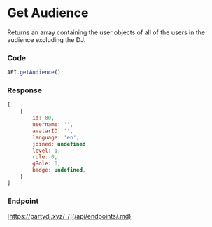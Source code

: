 # Get Audience

Returns an array containing the user objects of all of the users in the audience excluding the DJ.

### Code

```js
API.getAudience();
```

### Response

```js
[
    {
        id: 80,
        username: '',
        avatarID: '',
        language: 'en',
        joined: undefined,
        level: 1,
        role: 0,
        gRole: 0,
        badge: undefined,
    }
]
```

### Endpoint

[https://partydj.xyz/_/](/api/endpoints/.md)